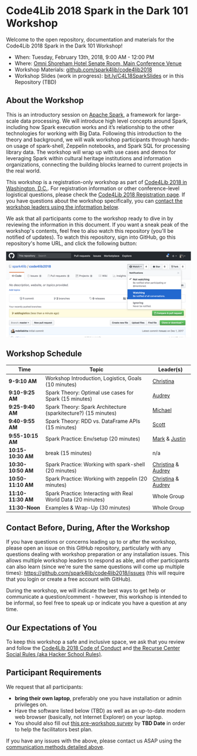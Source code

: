 # Code4Lib 2018 Spark in the Dark 101 Workshop

Welcome to the open repository, documentation and materials for the Code4Lib 2018 Spark in the Dark 101 Workshop!

* When: Tuesday, February 13th, 2018, 9:00 AM - 12:00 PM
* Where: [Omni Shoreham Hotel Senate Room, Main Conference Venue](http://2018.code4lib.org/general-info/venues/)
* Workshop Materials: [github.com/spark4lib/code4lib2018](https://github.com/spark4lib/code4lib2018)
* Workshop Slides (work in progress): [bit.ly/C4L18SparkSlides](http://bit.ly/C4L18SparkSlides) or in this Repository (TBD)

## About the Workshop

This is an introductory session on [Apache Spark](https://spark.apache.org/), a framework for large-scale data processing. We will introduce high level concepts around Spark, including how Spark execution works and it’s relationship to the other technologies for working with Big Data. Following this introduction to the theory and background, we will walk workshop participants through hands-on usage of spark-shell, Zeppelin notebooks, and Spark SQL for processing library data. The workshop will wrap up with use cases and demos for leveraging Spark within cultural heritage institutions and information organizations, connecting the building blocks learned to current projects in the real world.

This workshop is a registration-only workshop as part of [Code4Lib 2018 in Washington, D.C.](http://2018.code4lib.org/). For registration information or other conference-level logistical questions, please check the [Code4Lib 2018 Registration page](http://2018.code4lib.org/general-info/attend). If you have questions about the workshop specifically, you can [contact the workshop leaders using the information below](#contact-before-during-after-the-workshop).

We ask that all participants come to the workshop ready to dive in by reviewing the information in this document. If you want a sneak peak of the workshop's contents, feel free to also watch this repository (you'll be notified of updates). To watch this repository, sign into GitHub, go this repository's home URL, and click the following button:

![Image of Watching a GitHub Repository Button Dropdown](images/WatchingGHRepo.png)

## Workshop Schedule

Time               | Topic                                                          | Leader(s)
------------------ | -------------------------------------------------------------- | ------------------------------------------
**9-9:10 AM**      | Workshop Introduction, Logistics, Goals (10 minutes)           | [Christina](mailto:cmharlow@stanford.edu)
**9:10-9:25 AM**   | Spark Theory: Optimal use cases for Spark (15 minutes)         | [Audrey](mailto:audrey@dp.la)
**9:25-9:40 AM**   | Spark Theory: Spark Architecture (sparkitecture?) (15 minutes) | [Michael](mailto:michael@dp.la)
**9:40-9:55 AM**   | Spark Theory: RDD vs. DataFrame APIs (15 minutes)              | [Scott](mailto:scott@dp.la)
**9:55-10:15 AM**  | Spark Practice: Env/setup (20 minutes)                         | [Mark](mailto:mb@dp.la) & [Justin](mailto:jcoyne@stanford.edu)
**10:15-10:30 AM** | break (15 minutes)                                             | n/a
**10:30-10:50 AM** | Spark Practice: Working with spark-shell (20 minutes)          | [Christina](mailto:cmharlow@stanford.edu) & [Audrey](mailto:audrey@dp.la)
**10:50-11:10 AM** | Spark Practice: Working with zeppelin (20 minutes)             | [Christina](mailto:cmharlow@stanford.edu) & [Audrey](mailto:audrey@dp.la)
**11:10-11:30 AM** | Spark Practice: Interacting with Real World Data (20 minutes)  | Whole Group
**11:30-Noon**     | Examples & Wrap-Up (30 minutes)                                | Whole Group

## Contact Before, During, After the Workshop

If you have questions or concerns leading up to or after the workshop, please open an issue on this GitHub repository, particularly with any questions dealing with workshop preparation or any installation issues. This allows multiple workshop leaders to respond as able, and other participants can also learn (since we're sure the same questions will come up multiple times): https://github.com/spark4lib/code4lib2018/issues (this will require that you login or create a free account with GitHub).

During the workshop, we will indicate the best ways to get help or communicate a question/comment - however, this workshop is intended to be informal, so feel free to speak up or indicate you have a question at any time.

## Our Expectations of You

To keep this workshop a safe and inclusive space, we ask that you review and follow the [Code4Lib 2018 Code of Conduct](http://2018.code4lib.org/conduct/) and [the Recurse Center Social Rules (aka Hacker School Rules)](https://www.recurse.com/manual#sub-sec-social-rules).

## Participant Requirements

We request that all participants:
 - **bring their own laptop**, preferably one you have installation or admin privileges on.
 - Have the software listed below (TBD) as well as an up-to-date modern web browser (basically, not Internet Explorer) on your laptop.
 - You should also fill out [this pre-workshop survey]() by **TBD Date** in order to help the facilitators best plan.

If you have any issues with the above, please contact us ASAP using the [communication methods detailed above](#contact-before-during-after-the-workshop).
